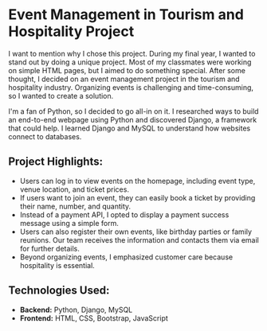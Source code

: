 # Event Management in Tourism and Hospitality Project

I want to mention why I chose this project. During my final year, I wanted to stand out by doing a unique project. Most of my classmates were working on simple HTML pages, but I aimed to do something special. After some thought, I decided on an event management project in the tourism and hospitality industry. Organizing events is challenging and time-consuming, so I wanted to create a solution.

I'm a fan of Python, so I decided to go all-in on it. I researched ways to build an end-to-end webpage using Python and discovered Django, a framework that could help. I learned Django and MySQL to understand how websites connect to databases.

## Project Highlights:

- Users can log in to view events on the homepage, including event type, venue location, and ticket prices.
- If users want to join an event, they can easily book a ticket by providing their name, number, and quantity.
- Instead of a payment API, I opted to display a payment success message using a simple form.
- Users can also register their own events, like birthday parties or family reunions. Our team receives the information and contacts them via email for further details.
- Beyond organizing events, I emphasized customer care because hospitality is essential.

## Technologies Used:

- **Backend:** Python, Django, MySQL
- **Frontend:** HTML, CSS, Bootstrap, JavaScript

